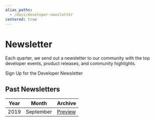 ```yaml
---
alias_paths:
  - /docs/developer-newsletter
centered: true
---
```


# Newsletter

Each quarter, we send out a newsletter to our community with the top developer
events, product releases, and community highlights.

<CTA to="https://community.box.com/t5/Box-Newsletters/bg-p/Newsletters" narrow>
  Sign Up for the Developer Newsletter
</CTA>

## Past Newsletters

| Year | Month     | Archive                     |
| ---- | --------- | --------------------------- |
| 2019 | September | [Preview][download-2019-q3] |

[download-2019-q3]: https://cloud.box.com/s/m7i1r21wudyl2cjnhotgvggou36w8rbx
